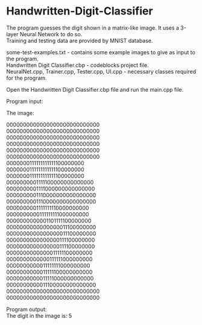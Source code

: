 # Handwritten-Digit-Classifier

The program guesses the digit shown in a matrix-like image. It uses a 3-layer Neural Network to do so.  
Training and testing data are provided by MNIST database.  

some-test-examples.txt - contains some example images to give as input to the program.  
Handwritten Digit Classifier.cbp - codeblocks project file.  
NeuralNet.cpp, Trainer.cpp, Tester.cpp, UI.cpp - necessary classes required for the program.   

Open the Handwritten Digit Classifier.cbp file and run the main.cpp file.  

Program input:  

The image:  

0000000000000000000000000000  
0000000000000000000000000000  
0000000000000000000000000000  
0000000000000000000000000000  
0000000000000000000000000000  
0000000000000000000000000000  
0000000111111111111100000000  
0000000111111111111100000000  
0000000111111111111100000000  
0000000001111100000000000000  
0000000001111000000000000000  
0000000001110000000000000000  
0000000001110000000000000000  
0000000001111111110000000000  
0000000000111111111000000000  
0000000000001101111100000000  
0000000000000000011100000000  
0000000000000000011100000000  
0000000000000000111100000000  
0000000000000000111100000000  
0000000000000011111100000000  
0000000000000111111000000000  
0000000000011111111000000000  
0000000000011111100000000000  
0000000000011111000000000000  
0000000000011100000000000000  
0000000000000000000000000000  
0000000000000000000000000000  

Program output:  
The digit in the image is: 5  
